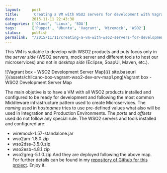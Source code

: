 ```yaml
---
layout:     post
title:      'Creating a VM with WSO2 servers for development with Vagrant & Puppet'
date:       2015-11-11 22:43:38
categories: ['Cloud', 'Linux', 'SOA']
tags:       ['Puppet', 'Ubuntu', 'Vagrant', 'Wiremock', 'WSO2']
status:     publish 
permalink:  "/2015/11/11/creating-a-vm-with-wso2-servers-for-development/"
---
```

This VM is suitable to develop with WSO2 products and puts focus only in the _server side_ (WSO2 servers, mock server and different tools to host our microservices) and not in _desktop side_ (Eclipse, SoapUI, Maven, etc.).

![Vagrant box - WSO2 Development Server Map]({{ site.baseurl }}/assets/chilcano-box-vagrant-wso2-dev-srv-map1.png)Vagrant box - WSO2 Development Server Map

<!-- more -->

The main objetive is to have a VM with all WSO2 products installed and configured to be ready for development and following the most common Middleware infrastructure pattern used to create Microservices.
The _naming_ used in _hostnames_ tries to use pre-defined values what also will be used in Integration and Production Environments. The _ports_ and _offsets_ used do not follow any special rule.
The WSO2 servers and tools installed and configured are:
* wiremock-1.57-standalone.jar 
* wso2am-1.8.0.zip 
* wso2dss-3.5.0.zip 
* wso2esb-4.8.1.zip 
* wso2greg-5.1.0.zip 
And they are deployed following the above map.  
For further details can be found in my [repository of Github for this project](https://github.com/Chilcano/box-vagrant-wso2-dev-srv).
Enjoy it.
